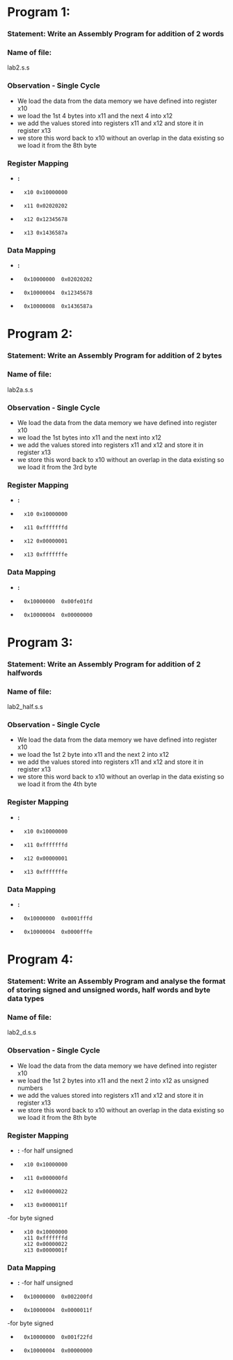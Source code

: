 # Program 1: 
### Statement: Write an Assembly Program for addition of 2 words

### Name of file:
lab2.s.s

### Observation - Single Cycle
- We load the data from the data memory we have defined into register x10
- we load the 1st 4 bytes into x11 and the next 4 into x12
- we add the values stored into registers x11 and x12 and store it in register x13
- we store this word back to x10 without an overlap in the data existing so we load it from the 8th byte 
 
### Register Mapping
- **<Register Number Used>:** <Value stored>
-       x10 0x10000000
-       x11 0x02020202
-       x12 0x12345678
-       x13 0x1436587a

### Data Mapping
- **<Memory Address>:** <Value stored>
-       0x10000000  0x02020202
-       0x10000004  0x12345678
-       0x10000008  0x1436587a

# Program 2: 
### Statement: Write an Assembly Program for addition of 2 bytes

### Name of file:
lab2a.s.s

### Observation - Single Cycle
- We load the data from the data memory we have defined into register x10
- we load the 1st  bytes into x11 and the next  into x12
- we add the values stored into registers x11 and x12 and store it in register x13
- we store this word back to x10 without an overlap in the data existing so we load it from the 3rd byte 
 
### Register Mapping
- **<Register Number Used>:** <Value stored>
-       x10 0x10000000
-       x11 0xfffffffd
-       x12 0x00000001
-       x13 0xfffffffe

### Data Mapping
- **<Memory Address>:** <Value stored>
-       0x10000000  0x00fe01fd
-       0x10000004  0x00000000


# Program 3: 
### Statement: Write an Assembly Program for addition of 2 halfwords

### Name of file:
lab2_half.s.s

### Observation - Single Cycle
- We load the data from the data memory we have defined into register x10
- we load the 1st 2 byte into x11 and the next 2 into x12
- we add the values stored into registers x11 and x12 and store it in register x13
- we store this word back to x10 without an overlap in the data existing so we load it from the 4th byte 
 
### Register Mapping
- **<Register Number Used>:** <Value stored>
-       x10 0x10000000
-       x11 0xfffffffd
-       x12 0x00000001
-       x13 0xfffffffe

### Data Mapping
- **<Memory Address>:** <Value stored>
-       0x10000000  0x0001fffd
-       0x10000004  0x0000fffe
# Program 4: 
### Statement: Write an Assembly Program and analyse the format of storing signed and unsigned words, half words and byte data types


### Name of file:
lab2_d.s.s

### Observation - Single Cycle
- We load the data from the data memory we have defined into register x10
- we load the 1st 2 bytes into x11 and the next 2 into x12 as unsigned numbers
- we add the values stored into registers x11 and x12 and store it in register x13
- we store this word back to x10 without an overlap in the data existing so we load it from the 8th byte 
 
### Register Mapping
- **<Register Number Used>:** <Value stored>
-for half unsigned
-       x10 0x10000000
-       x11 0x000000fd
-       x12 0x00000022
-       x13 0x0000011f
-for byte signed
-       x10 0x10000000
        x11 0xfffffffd
        x12 0x00000022
        x13 0x0000001f
### Data Mapping
- **<Memory Address>:** <Value stored>
-for half unsigned
-       0x10000000  0x002200fd
-       0x10000004  0x0000011f
-for byte signed
-       0x10000000  0x001f22fd
-       0x10000004  0x00000000
